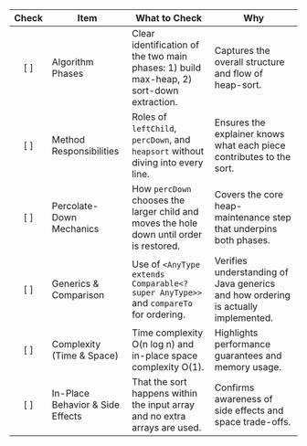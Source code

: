 | Check | Item                             | What to Check                                                                            | Why                                                                               |
| :---: | -------------------------------- | ---------------------------------------------------------------------------------------- | --------------------------------------------------------------------------------- |
|  \[ ] | Algorithm Phases                 | Clear identification of the two main phases: 1) build max-heap, 2) sort-down extraction. | Captures the overall structure and flow of heap-sort.                             |
|  \[ ] | Method Responsibilities          | Roles of `leftChild`, `percDown`, and `heapsort` without diving into every line.         | Ensures the explainer knows what each piece contributes to the sort.              |
|  \[ ] | Percolate-Down Mechanics         | How `percDown` chooses the larger child and moves the hole down until order is restored. | Covers the core heap-maintenance step that underpins both phases.                 |
|  \[ ] | Generics & Comparison            | Use of `<AnyType extends Comparable<? super AnyType>>` and `compareTo` for ordering.     | Verifies understanding of Java generics and how ordering is actually implemented. |
|  \[ ] | Complexity (Time & Space)        | Time complexity O(n log n) and in-place space complexity O(1).                           | Highlights performance guarantees and memory usage.                               |
|  \[ ] | In-Place Behavior & Side Effects | That the sort happens within the input array and no extra arrays are used.               | Confirms awareness of side effects and space trade-offs.                          |
